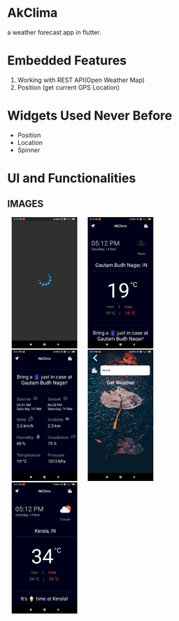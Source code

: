 # AkClima
a weather forecast app in flutter.
<br />



#    Embedded Features<br>
 1. Working with REST API(Open Weather Map)<br>
 2. Position (get current GPS Location)
 
 
 # Widgets Used Never Before<br>
- Position<br>
- Location<br />
- Spinner<br />

# UI and Functionalities<br>
<p align="center"><h2> IMAGES </h2></p>
<p>
 <img src = 'images/first.jpg' height = 300 width = 150 hspace=10 >
 <img src = 'images/second.jpg' height = 300 width = 150 hspace=10 >
 <img src = 'images/third.jpg' height = 300 width = 150 hspace=10 >
 <img src = 'images/fourth.jpg' height = 300 width = 150 hspace=10 >
 <img src = 'images/fifth.jpg' height = 300 width = 150 hspace=10 >
 </p>
